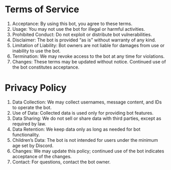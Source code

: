 # Terms of Service
1. Acceptance: By using this bot, you agree to these terms.
2. Usage: You may not use the bot for illegal or harmful activities.
3. Prohibited Conduct: Do not exploit or distribute bot vulnerabilities.
4. Disclaimer: The bot is provided “as is” without warranty of any kind.
5. Limitation of Liability: Bot owners are not liable for damages from use or inability to use the bot.
6. Termination: We may revoke access to the bot at any time for violations.
7. Changes: These terms may be updated without notice. Continued use of the bot constitutes acceptance.


# Privacy Policy
1. Data Collection: We may collect usernames, message content, and IDs to operate the bot.
2. Use of Data: Collected data is used only for providing bot features.
3. Data Sharing: We do not sell or share data with third parties, except as required by law.
4. Data Retention: We keep data only as long as needed for bot functionality.
5. Children’s Data: The bot is not intended for users under the minimum age set by Discord.
6. Changes: We may update this policy; continued use of the bot indicates acceptance of the changes.
7. Contact: For questions, contact the bot owner.